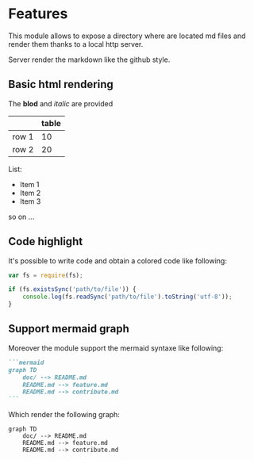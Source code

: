 # Features

This module allows to expose a directory where are located md files and render them thanks to a local http server.

Server render the markdown like the github style.

## Basic html rendering

The **blod** and *italic* are provided

|       | table |
| -     | -     |
| row 1 | 10    |
| row 2 | 20    |

List:
 - Item 1
 - Item 2
 - Item 3

so on ...

## Code highlight

It's possible to write code and obtain a colored code like following:

```js
var fs = require(fs);

if (fs.existsSync('path/to/file')) {
    console.log(fs.readSync('path/to/file').toString('utf-8'));
}
```

## Support mermaid graph

Moreover the module support the mermaid syntaxe like following:

````markdown
```mermaid
graph TD
    doc/ --> README.md
    README.md --> feature.md
    README.md --> contribute.md
```
````

Which render the following graph:

```mermaid
graph TD
    doc/ --> README.md
    README.md --> feature.md
    README.md --> contribute.md
```
